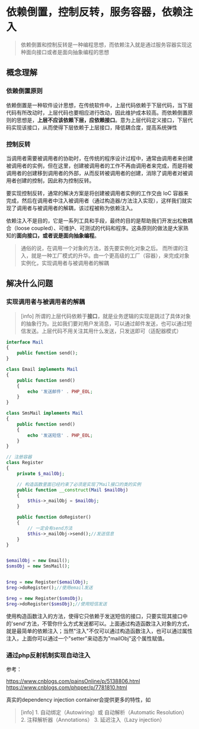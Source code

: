 # 依赖倒置，控制反转，服务容器，依赖注入

> 依赖倒置和控制反转是一种编程思想，而依赖注入就是通过服务容器实现这种面向接口或者是面向抽象编程的思想


## 概念理解

### 依赖倒置原则

依赖倒置是一种软件设计思想，在传统软件中，上层代码依赖于下层代码，当下层代码有所改动时，上层代码也要相应进行改动，因此维护成本较高。而依赖倒置原则的思想是，**上层不应该依赖下层，应依赖接口**。意为上层代码定义接口，下层代码实现该接口，从而使得下层依赖于上层接口，降低耦合度，提高系统弹性


### 控制反转

当调用者需要被调用者的协助时，在传统的程序设计过程中，通常由调用者来创建被调用者的实例，但在这里，创建被调用者的工作不再由调用者来完成，而是将被调用者的创建移到调用者的外部，从而反转被调用者的创建，消除了调用者对被调用者创建的控制，因此称为控制反转。

要实现控制反转，通常的解决方案是将创建被调用者实例的工作交由 IoC 容器来完成，然后在调用者中注入被调用者（通过构造器/方法注入实现），这样我们就实现了调用者与被调用者的解耦，该过程被称为依赖注入。

依赖注入不是目的，它是一系列工具和手段，最终的目的是帮助我们开发出松散耦合（loose coupled）、可维护、可测试的代码和程序。这条原则的做法是大家熟知的**面向接口，或者说是面向抽象编程**。

> 通俗的说，在调用一个对象的方法，首先要实例化对象之后。 而所谓的注入，就是一种工厂模式的升华。由一个更高级的工厂（容器），来完成对象实例化，实现调用者与被调用者的解耦


## 解决什么问题

### 实现调用者与被调用者的解耦

>[info] 所谓的上层代码依赖于**接口**，就是业务逻辑的实现是跳过了具体对象的抽象行为。比如我们要对用户发消息，可以通过邮件发送，也可以通过短信发送。上层代码不用关注其用什么发送，只发送即可（适配器模式）


```PHP
interface Mail
{
    public function send();
}

class Email implements Mail
{
    public function send()
    {
        echo '发送邮件' . PHP_EOL;
    }
}

class SmsMail implements Mail
{
    public function send()
    {
        echo '发送短信' . PHP_EOL;
    }
}

// 注册容器
class Register
{
    private $_mailObj;

    // 构造函数里面已经约束了必须是实现了Mail接口的类的实例
    public function __construct(Mail $mailObj)
    {
        $this->_mailObj = $mailObj;
    }

    public function doRegister()
    {
        // 一定会有send方法
        $this->_mailObj->send();//发送信息
    }
}


$emailObj = new Email();
$smsObj = new SmsMail();


$reg = new Register($emailObj);
$reg->doRegister();//使用email发送

$reg = new Register($smsObj);
$reg->doRegister($smsObj);//使用短信发送
```

使用构造函数注入的方法，使得它只依赖于发送短信的接口，只要实现其接口中的'send'方法，不管你什么方式发送都可以。上面通过构造函数注入对象的方式，就是最简单的依赖注入；当然"注入"不仅可以通过构造函数注入，也可以通过属性注入，上面你可以通过一个"setter"来动态为"mailObj"这个属性赋值。


### 通过php反射机制实现自动注入

参考：

https://www.cnblogs.com/painsOnline/p/5138806.html
https://www.cnblogs.com/phpper/p/7781810.html

真实的dependency injection container会提供更多的特性，如

>[info] 1. 自动绑定（Autowiring）或 自动解析（Automatic Resolution）
> 2. 注释解析器（Annotations）
> 3. 延迟注入（Lazy injection）